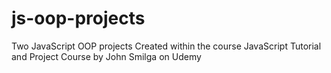 # js-oop-projects
Two JavaScript OOP projects
Created within the course JavaScript Tutorial and Project Course by John Smilga on Udemy
